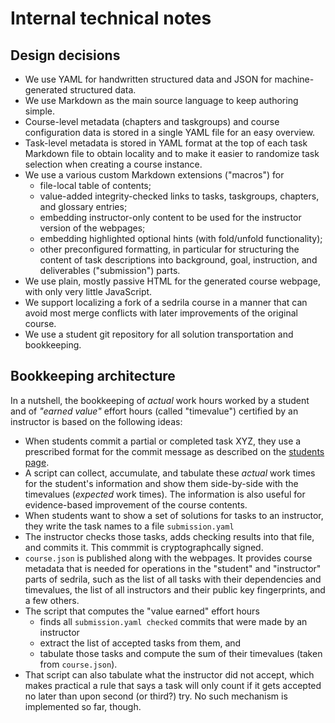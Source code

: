 # Internal technical notes

## Design decisions

- We use YAML for handwritten structured data and JSON for machine-generated structured data.
- We use Markdown as the main source language to keep authoring simple.
- Course-level metadata (chapters and taskgroups) and course configuration data is stored in 
  a single YAML file for an easy overview.
- Task-level metadata is stored in YAML format at the top of each task Markdown file
  to obtain locality and to make it easier to randomize task selection when
  creating a course instance.
- We use a various custom Markdown extensions ("macros") for
  - file-local table of contents;
  - value-added integrity-checked links to tasks, taskgroups, chapters,
    and glossary entries;
  - embedding instructor-only content to be used for the instructor version of the webpages;
  - embedding highlighted optional hints (with fold/unfold functionality);
  - other preconfigured formatting, in particular for structuring the content of task descriptions
    into background, goal, instruction, and deliverables ("submission") parts.
- We use plain, mostly passive HTML for the generated course webpage, 
  with only very little JavaScript.
- We support localizing a fork of a sedrila course in a manner that can avoid most
  merge conflicts with later improvements of the original course.
- We use a student git repository for all solution transportation and bookkeeping.


## Bookkeeping architecture

In a nutshell, the bookkeeping of _actual_ work hours worked by a student 
and of _"earned value"_ effort hours (called "timevalue") certified by an instructor
is based on the following ideas:

- When students commit a partial or completed task XYZ, they use a prescribed format 
  for the commit message as described on the [students page](docs/students.md).
- A script can collect, accumulate, and tabulate these _actual_ work times for the student's information
  and show them side-by-side with the timevalues (_expected_ work times).
  The information is also useful for evidence-based improvement of the course contents.
- When students want to show a set of solutions for tasks to an instructor,
  they write the task names to a file `submission.yaml`
- The instructor checks those tasks, adds checking results into that file,
  and commits it. This commmit is cryptographcally signed.
- `course.json` is published along with the webpages.
  It provides course metadata that is needed for operations in the
  "student" and "instructor" parts of sedrila, such as
  the list of all tasks with their dependencies and timevalues,
  the list of all instructors and their public key fingerprints,
  and a few others.
- The script that computes the "value earned" effort hours 
    - finds all `submission.yaml checked` commits that were made by an instructor
    - extract the list of accepted tasks from them, and
    - tabulate those tasks and compute the sum of their timevalues (taken from `course.json`).
- That script can also tabulate what the instructor did not accept, which makes practical
  a rule that says a task will only count if it gets accepted no later than upon second (or third?) try.
  No such mechanism is implemented so far, though.

